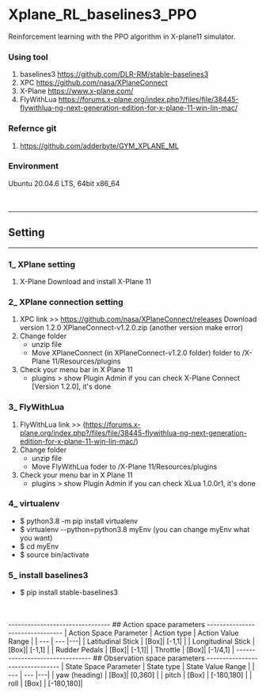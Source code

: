 # Xplane_RL_baselines3_PPO
Reinforcement learning with the PPO algorithm in X-plane11 simulator.

### Using tool
1. baselines3
   https://github.com/DLR-RM/stable-baselines3
2. XPC
   https://github.com/nasa/XPlaneConnect
3. X-Plane
   https://www.x-plane.com/
4. FlyWithLua
   https://forums.x-plane.org/index.php?/files/file/38445-flywithlua-ng-next-generation-edition-for-x-plane-11-win-lin-mac/

### Refernce git
1. https://github.com/adderbyte/GYM_XPLANE_ML
### Environment
Ubuntu 20.04.6 LTS, 64bit x86_64
<br>
<br>
<br>


--------------------------------
## Setting
--------------------------------
### 1_ XPlane setting
1. X-Plane
   Download and install X-Plane 11
### 2_ XPlane connection setting
1. XPC
   link >> https://github.com/nasa/XPlaneConnect/releases
   Download version 1.2.0 XPlaneConnect-v1.2.0.zip (another version make error)
2. Change folder
   - unzip file
   - Move XPlaneConnect (in XPlaneConnect-v1.2.0 folder) folder to /X-Plane 11/Resources/plugins
3. Check your menu bar in X Plane 11
    - plugins > show Plugin Admin
    if you can check X-Plane Connect [Version 1.2.0], it's done

### 3_ FlyWithLua
1. FlyWithLua
   link >> (https://forums.x-plane.org/index.php?/files/file/38445-flywithlua-ng-next-generation-edition-for-x-plane-11-win-lin-mac/)
2. Change folder
   - unzip file
   - Move FlyWithLua foder to /X-Plane 11/Resources/plugins
3. Check your menu bar in X Plane 11
    - plugins > show Plugin Admin
    if you can check XLua 1.0.0r1, it's done

### 4_ virtualenv
- $ python3.8 -m pip install virtualenv
- $ virtualenv --python=python3.8 myEnv (you can change myEnv what you want)
- $ cd myEnv
- $ source bin/activate
  
### 5_ install baselines3
- $ pip install stable-baselines3
<br>
<br>
--------------------------------
## Action space parameters
--------------------------------
| Action Space Parameter | Action type | Action Value Range |
| --- | --- |---|
| Latitudinal Stick | [Box]|  [-1,1] |
| Longitudinal Stick  | [Box]| [-1,1] |
| Rudder Pedals | [Box]| [-1,1]|
| Throttle | [Box]| [-1/4,1] |
--------------------------------
## Observation space parameters
--------------------------------
| State Space Parameter | State type | State Value Range |
| --- | --- |---|
| yaw (heading) | [Box]|  [0,360] |
| pitch | [Box] | [-180,180] |
| roll | [Box] | [-180,180]|
